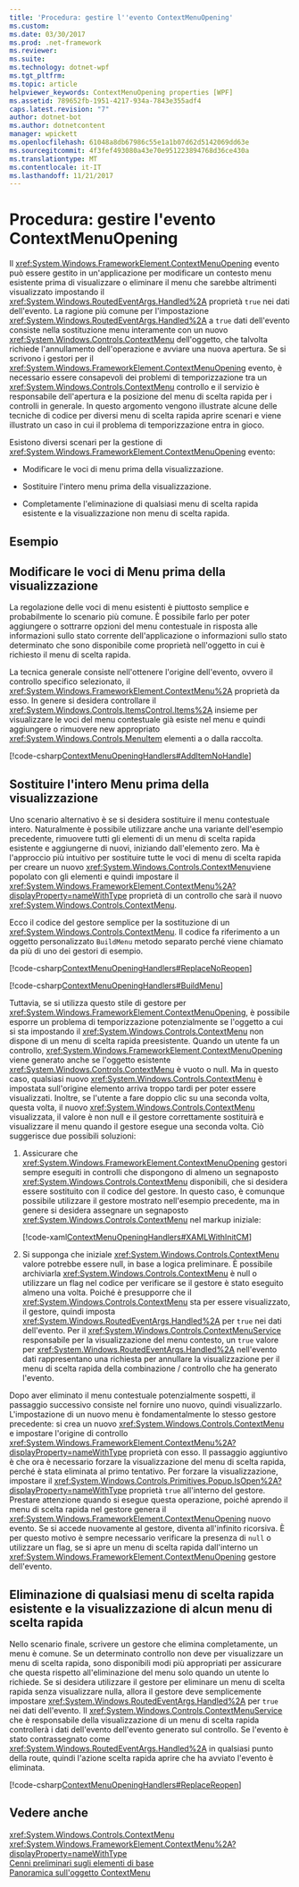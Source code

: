 ```yaml
---
title: 'Procedura: gestire l''evento ContextMenuOpening'
ms.custom: 
ms.date: 03/30/2017
ms.prod: .net-framework
ms.reviewer: 
ms.suite: 
ms.technology: dotnet-wpf
ms.tgt_pltfrm: 
ms.topic: article
helpviewer_keywords: ContextMenuOpening properties [WPF]
ms.assetid: 789652fb-1951-4217-934a-7843e355adf4
caps.latest.revision: "7"
author: dotnet-bot
ms.author: dotnetcontent
manager: wpickett
ms.openlocfilehash: 61048a8db67986c55e1a1b07d62d5142069dd63e
ms.sourcegitcommit: 4f3fef493080a43e70e951223894768d36ce430a
ms.translationtype: MT
ms.contentlocale: it-IT
ms.lasthandoff: 11/21/2017
---
```

# <a name="how-to-handle-the-contextmenuopening-event"></a>Procedura: gestire l'evento ContextMenuOpening
Il <xref:System.Windows.FrameworkElement.ContextMenuOpening> evento può essere gestito in un'applicazione per modificare un contesto menu esistente prima di visualizzare o eliminare il menu che sarebbe altrimenti visualizzato impostando il <xref:System.Windows.RoutedEventArgs.Handled%2A> proprietà `true` nei dati dell'evento. La ragione più comune per l'impostazione <xref:System.Windows.RoutedEventArgs.Handled%2A> a `true` dati dell'evento consiste nella sostituzione menu interamente con un nuovo <xref:System.Windows.Controls.ContextMenu> dell'oggetto, che talvolta richiede l'annullamento dell'operazione e avviare una nuova apertura. Se si scrivono i gestori per il <xref:System.Windows.FrameworkElement.ContextMenuOpening> evento, è necessario essere consapevoli dei problemi di temporizzazione tra un <xref:System.Windows.Controls.ContextMenu> controllo e il servizio è responsabile dell'apertura e la posizione del menu di scelta rapida per i controlli in generale. In questo argomento vengono illustrate alcune delle tecniche di codice per diversi menu di scelta rapida aprire scenari e viene illustrato un caso in cui il problema di temporizzazione entra in gioco.  
  
 Esistono diversi scenari per la gestione di <xref:System.Windows.FrameworkElement.ContextMenuOpening> evento:  
  
-   Modificare le voci di menu prima della visualizzazione.  
  
-   Sostituire l'intero menu prima della visualizzazione.  
  
-   Completamente l'eliminazione di qualsiasi menu di scelta rapida esistente e la visualizzazione non menu di scelta rapida.  
  
## <a name="example"></a>Esempio  
  
## <a name="adjusting-the-menu-items-before-display"></a>Modificare le voci di Menu prima della visualizzazione  
 La regolazione delle voci di menu esistenti è piuttosto semplice e probabilmente lo scenario più comune. È possibile farlo per poter aggiungere o sottrarre opzioni del menu contestuale in risposta alle informazioni sullo stato corrente dell'applicazione o informazioni sullo stato determinato che sono disponibile come proprietà nell'oggetto in cui è richiesto il menu di scelta rapida.  
  
 La tecnica generale consiste nell'ottenere l'origine dell'evento, ovvero il controllo specifico selezionato, il <xref:System.Windows.FrameworkElement.ContextMenu%2A> proprietà da esso. In genere si desidera controllare il <xref:System.Windows.Controls.ItemsControl.Items%2A> insieme per visualizzare le voci del menu contestuale già esiste nel menu e quindi aggiungere o rimuovere new appropriato <xref:System.Windows.Controls.MenuItem> elementi a o dalla raccolta.  
  
 [!code-csharp[ContextMenuOpeningHandlers#AddItemNoHandle](../../../../samples/snippets/csharp/VS_Snippets_Wpf/ContextMenuOpeningHandlers/CSharp/Pane1.xaml.cs#additemnohandle)]  
  
## <a name="replacing-the-entire-menu-before-display"></a>Sostituire l'intero Menu prima della visualizzazione  
 Uno scenario alternativo è se si desidera sostituire il menu contestuale intero. Naturalmente è possibile utilizzare anche una variante dell'esempio precedente, rimuovere tutti gli elementi di un menu di scelta rapida esistente e aggiungerne di nuovi, iniziando dall'elemento zero. Ma è l'approccio più intuitivo per sostituire tutte le voci di menu di scelta rapida per creare un nuovo <xref:System.Windows.Controls.ContextMenu>viene popolato con gli elementi e quindi impostare il <xref:System.Windows.FrameworkElement.ContextMenu%2A?displayProperty=nameWithType> proprietà di un controllo che sarà il nuovo <xref:System.Windows.Controls.ContextMenu>.  
  
 Ecco il codice del gestore semplice per la sostituzione di un <xref:System.Windows.Controls.ContextMenu>. Il codice fa riferimento a un oggetto personalizzato `BuildMenu` metodo separato perché viene chiamato da più di uno dei gestori di esempio.  
  
 [!code-csharp[ContextMenuOpeningHandlers#ReplaceNoReopen](../../../../samples/snippets/csharp/VS_Snippets_Wpf/ContextMenuOpeningHandlers/CSharp/Pane1.xaml.cs#replacenoreopen)]  
  
 [!code-csharp[ContextMenuOpeningHandlers#BuildMenu](../../../../samples/snippets/csharp/VS_Snippets_Wpf/ContextMenuOpeningHandlers/CSharp/Pane1.xaml.cs#buildmenu)]  
  
 Tuttavia, se si utilizza questo stile di gestore per <xref:System.Windows.FrameworkElement.ContextMenuOpening>, è possibile esporre un problema di temporizzazione potenzialmente se l'oggetto a cui si sta impostando il <xref:System.Windows.Controls.ContextMenu> non dispone di un menu di scelta rapida preesistente. Quando un utente fa un controllo, <xref:System.Windows.FrameworkElement.ContextMenuOpening> viene generato anche se l'oggetto esistente <xref:System.Windows.Controls.ContextMenu> è vuoto o null. Ma in questo caso, qualsiasi nuovo <xref:System.Windows.Controls.ContextMenu> è impostata sull'origine elemento arriva troppo tardi per poter essere visualizzati. Inoltre, se l'utente a fare doppio clic su una seconda volta, questa volta, il nuovo <xref:System.Windows.Controls.ContextMenu> visualizzata, il valore è non null e il gestore correttamente sostituirà e visualizzare il menu quando il gestore esegue una seconda volta. Ciò suggerisce due possibili soluzioni:  
  
1.  Assicurare che <xref:System.Windows.FrameworkElement.ContextMenuOpening> gestori sempre eseguiti in controlli che dispongono di almeno un segnaposto <xref:System.Windows.Controls.ContextMenu> disponibili, che si desidera essere sostituito con il codice del gestore. In questo caso, è comunque possibile utilizzare il gestore mostrato nell'esempio precedente, ma in genere si desidera assegnare un segnaposto <xref:System.Windows.Controls.ContextMenu> nel markup iniziale:  
  
     [!code-xaml[ContextMenuOpeningHandlers#XAMLWithInitCM](../../../../samples/snippets/csharp/VS_Snippets_Wpf/ContextMenuOpeningHandlers/CSharp/Pane1.xaml#xamlwithinitcm)]  
  
2.  Si supponga che iniziale <xref:System.Windows.Controls.ContextMenu> valore potrebbe essere null, in base a logica preliminare. È possibile archiviarla <xref:System.Windows.Controls.ContextMenu> è null o utilizzare un flag nel codice per verificare se il gestore è stato eseguito almeno una volta. Poiché è presupporre che il <xref:System.Windows.Controls.ContextMenu> sta per essere visualizzato, il gestore, quindi imposta <xref:System.Windows.RoutedEventArgs.Handled%2A> per `true` nei dati dell'evento. Per il <xref:System.Windows.Controls.ContextMenuService> responsabile per la visualizzazione del menu contesto, un `true` valore per <xref:System.Windows.RoutedEventArgs.Handled%2A> nell'evento dati rappresentano una richiesta per annullare la visualizzazione per il menu di scelta rapida della combinazione / controllo che ha generato l'evento.  
  
 Dopo aver eliminato il menu contestuale potenzialmente sospetti, il passaggio successivo consiste nel fornire uno nuovo, quindi visualizzarlo. L'impostazione di un nuovo menu è fondamentalmente lo stesso gestore precedente: si crea un nuovo <xref:System.Windows.Controls.ContextMenu> e impostare l'origine di controllo <xref:System.Windows.FrameworkElement.ContextMenu%2A?displayProperty=nameWithType> proprietà con esso. Il passaggio aggiuntivo è che ora è necessario forzare la visualizzazione del menu di scelta rapida, perché è stata eliminata al primo tentativo. Per forzare la visualizzazione, impostare il <xref:System.Windows.Controls.Primitives.Popup.IsOpen%2A?displayProperty=nameWithType> proprietà `true` all'interno del gestore. Prestare attenzione quando si esegue questa operazione, poiché aprendo il menu di scelta rapida nel gestore genera il <xref:System.Windows.FrameworkElement.ContextMenuOpening> nuovo evento. Se si accede nuovamente al gestore, diventa all'infinito ricorsiva. È per questo motivo è sempre necessario verificare la presenza di `null` o utilizzare un flag, se si apre un menu di scelta rapida dall'interno un <xref:System.Windows.FrameworkElement.ContextMenuOpening> gestore dell'evento.  
  
## <a name="suppressing-any-existing-context-menu-and-displaying-no-context-menu"></a>Eliminazione di qualsiasi menu di scelta rapida esistente e la visualizzazione di alcun menu di scelta rapida  
 Nello scenario finale, scrivere un gestore che elimina completamente, un menu è comune. Se un determinato controllo non deve per visualizzare un menu di scelta rapida, sono disponibili modi più appropriati per assicurare che questa rispetto all'eliminazione del menu solo quando un utente lo richiede. Se si desidera utilizzare il gestore per eliminare un menu di scelta rapida senza visualizzare nulla, allora il gestore deve semplicemente impostare <xref:System.Windows.RoutedEventArgs.Handled%2A> per `true` nei dati dell'evento. Il <xref:System.Windows.Controls.ContextMenuService> che è responsabile della visualizzazione di un menu di scelta rapida controllerà i dati dell'evento dell'evento generato sul controllo. Se l'evento è stato contrassegnato come <xref:System.Windows.RoutedEventArgs.Handled%2A> in qualsiasi punto della route, quindi l'azione scelta rapida aprire che ha avviato l'evento è eliminata.  
  
 [!code-csharp[ContextMenuOpeningHandlers#ReplaceReopen](../../../../samples/snippets/csharp/VS_Snippets_Wpf/ContextMenuOpeningHandlers/CSharp/Pane1.xaml.cs#replacereopen)]  
  
## <a name="see-also"></a>Vedere anche  
 <xref:System.Windows.Controls.ContextMenu>  
 <xref:System.Windows.FrameworkElement.ContextMenu%2A?displayProperty=nameWithType>  
 [Cenni preliminari sugli elementi di base](../../../../docs/framework/wpf/advanced/base-elements-overview.md)  
 [Panoramica sull'oggetto ContextMenu](../../../../docs/framework/wpf/controls/contextmenu-overview.md)
